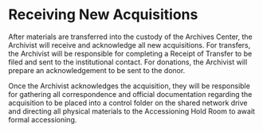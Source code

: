 <h1>Receiving New Acquisitions</h1>
<p>After materials are transferred into the custody of the Archives Center, the Archivist will receive and acknowledge all new acquisitions. For transfers, the Archivist will be responsible for completing a Receipt of Transfer to be filed and sent to the institutional contact. For donations, the Archivist will prepare an acknowledgement to be sent to the donor.</p> 

<p>Once the Archivist acknowledges the acquisition, they will be responsible for gathering all correspondence and official documentation regarding the acquisition to be placed  into a control folder on the shared network drive and directing all physical materials to the Accessioning Hold Room to await formal accessioning.</p> 

